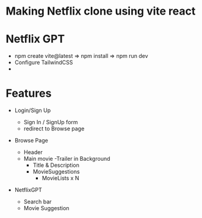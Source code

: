 # Making Netflix clone using vite react

# Netflix GPT

- npm create vite@latest => npm install => npm run dev
- Configure TailwindCSS
-

# Features

- Login/Sign Up

  - Sign In / SignUp form
  - redirect to Browse page

- Browse Page
  - Header
  - Main movie
    -Trailer in Background
    - Title & Description
    - MovieSuggestions
      - MovieLists x N
- NetflixGPT
  - Search bar
  - Movie Suggestion
